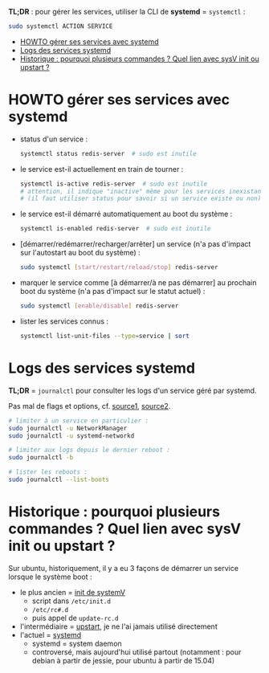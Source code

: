 **TL;DR** : pour gérer les services, utiliser la CLI de **systemd** = `systemctl` :

```sh
sudo systemctl ACTION SERVICE
```

* [HOWTO gérer ses services avec systemd](#howto-gérer-ses-services-avec-systemd)
* [Logs des services systemd](#logs-des-services-systemd)
* [Historique : pourquoi plusieurs commandes ? Quel lien avec sysV init ou upstart ?](#historique--pourquoi-plusieurs-commandes--quel-lien-avec-sysv-init-ou-upstart-)

# HOWTO gérer ses services avec systemd

- status d'un service :
    ```sh
    systemctl status redis-server  # sudo est inutile
    ```
- le service est-il actuellement en train de tourner :
    ```sh
    systemctl is-active redis-server  # sudo est inutile
    # attention, il indique "inactive" même pour les services inexistants
    # (il faut utiliser status pour savoir si un service existe ou non)
    ```
- le service est-il démarré automatiquement au boot du système :
    ```sh
    systemctl is-enabled redis-server  # sudo est inutile
    ```
- [démarrer/redémarrer/recharger/arrêter] un service  (n'a pas d'impact sur l'autostart au boot du système) :
    ```sh
    sudo systemctl [start/restart/reload/stop] redis-server
    ```
- marquer le service comme [à démarrer/à ne pas démarrer] au prochain boot du système (n'a pas d'impact sur le statut actuel) :
    ```sh
    sudo systemctl [enable/disable] redis-server
    ```
- lister les services connus :
    ```sh
    systemctl list-unit-files --type=service | sort
    ```

# Logs des services systemd

**TL;DR** = `journalctl` pour consulter les logs d'un service géré par systemd.

Pas mal de flags et options, cf. [source1](https://www.linuxtricks.fr/wiki/systemd-utiliser-journalctl-les-logs-de-systemd), [source2](https://www.loggly.com/ultimate-guide/using-journalctl/).

```sh
# limiter à un service en particulier :
sudo journalctl -u NetworkManager
sudo journalctl -u systemd-networkd

# limiter aux logs depuis le dernier reboot :
sudo journalctl -b

# lister les reboots :
sudo journalctl --list-boots
```


# Historique : pourquoi plusieurs commandes ? Quel lien avec sysV init ou upstart ?

Sur ubuntu, historiquement, il y a eu 3 façons de démarrer un service lorsque le système boot :

- le plus ancien = [init de systemV](https://fr.wikipedia.org/wiki/Init#%C2%AB_init_%C2%BB_de_Unix_System_V_(SysV_init))
    - script dans `/etc/init.d`
    - `/etc/rc#.d`
    - puis appel de `update-rc.d`
- l'intermédiaire = [upstart](https://fr.wikipedia.org/wiki/Upstart), je ne l'ai jamais utilisé directement
- l'actuel = [systemd](https://fr.wikipedia.org/wiki/Systemd)
    - systemd = system daemon
    - controversé, mais aujourd'hui utilisé partout (notamment : pour debian à partir de jessie, pour ubuntu à partir de 15.04)
